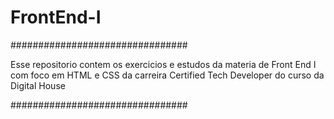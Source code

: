 # FrontEnd-I

################################

Esse repositorio contem os exercicios e estudos da materia de Front End I com foco em HTML e CSS da carreira Certified Tech Developer do curso da Digital House

################################
